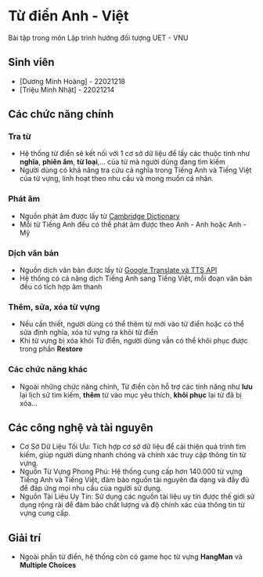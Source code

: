 # Từ điển Anh - Việt
Bài tập trong môn Lập trình hướng đối tượng UET - VNU

## Sinh viên
- [Dương Minh Hoàng] - 22021218
- [Triệu Minh Nhật] - 22021214
## Các chức năng chính
### Tra từ
- Hệ thống từ điển sẽ kết nối với 1 cơ sở dữ liệu để lấy các thuộc tính như **nghĩa**, **phiên âm**, **từ loại**,... của từ mà người dùng đang tìm kiếm
- Người dùng có khả năng tra cứu cả nghĩa trong Tiếng Anh và Tiếng Việt của từ vựng, linh hoạt theo nhu cầu và mong muốn cá nhân.
### Phát âm
- Nguồn phát âm được lấy từ [Cambridge Dictionary](https://dictionary.cambridge.org/dictionary/english) 
- Mỗi từ Tiếng Anh đều có thể phát âm được theo Anh - Anh hoặc Anh - Mỹ
### Dịch văn bản
- Nguồn dịch văn bản được lấy từ [Google Translate và TTS API](https://stackoverflow.com/questions/8147284/how-to-use-google-translate-api-in-my-java-application)
- Hệ thống có cả năng dịch Tiếng Anh sang Tiếng Việt, mỗi đoạn văn bản đều có tích hợp âm thanh
### Thêm, sửa, xóa từ vựng
- Nếu cần thiết, người dùng có thể thêm từ mới vào từ điển hoặc có thể sửa định nghĩa, xóa từ vựng ra khỏi từ điển
- Khi từ vựng bị xóa khỏi Từ điển, người dùng vẫn có thể khôi phục được trong phần **Restore**
### Các chức năng khác
- Ngoài những chức năng chính, Từ điển còn hỗ trợ các tính năng như **lưu** lại lịch sử tìm kiếm, **thêm** từ vào mục yêu thích, **khôi phục** lại từ đã bị xóa...
## Các công nghệ và tài nguyên
- Cơ Sở Dữ Liệu Tối Ưu: Tích hợp cơ sở dữ liệu để cải thiện quá trình tìm kiếm, giúp người dùng nhanh chóng và chính xác truy cập thông tin từ vựng.
- Nguồn Từ Vựng Phong Phú: Hệ thống cung cấp hơn 140.000 từ vựng Tiếng Anh và Tiếng Việt, đảm bảo nguồn tài nguyên đa dạng và đầy đủ để đáp ứng mọi nhu cầu của người sử dụng.
- Nguồn Tài Liệu Uy Tín: Sử dụng các nguồn tài liệu uy tín được thế giới sử dụng rộng rãi để đảm bảo chất lượng và độ chính xác của thông tin từ vựng cung cấp.
## Giải trí
- Ngoài phần từ điển, hệ thống còn có game học từ vựng **HangMan** và **Multiple Choices** 

